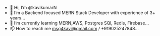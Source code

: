 - 👋 Hi, I’m @kavikumarN 
- 👀 I’m a Backend focused MERN Stack Developer with experience of 3+ years...
- 🌱 I’m currently learning MERN,AWS, Postgres SQl, Redis, Firebase...
- 📫 How to reach me msg4kavi@gmail.com / +919025247848...
